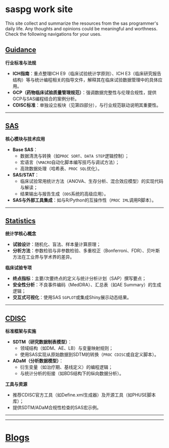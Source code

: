 # saspg work site

This site collect and summarize the resources from the sas programmer's daily life. Any thoughts and opinions could be meaningful and worthness. Check the following navigations for your uses.

## [Guidance](/books/Guidance/ICH/index.html)
**行业标准与法规**  
   - **ICH指南**：重点整理ICH E9（临床试验统计学原则）、ICH E3（临床研究报告结构）等与统计编程相关的指导文件，解释其在临床试验数据管理中的具体应用。  
   - **GCP（药物临床试验质量管理规范）**：强调数据完整性与伦理合规性，提供GCP与SAS编程结合的案例分析。  
   - **CDISC标准**：单独设立板块（见第四部分），与行业规范联动说明其重要性。

-----------
## [SAS](/books/01-sas/10-General-Introduction/index.html)
**核心模块与技术应用**  
   - **Base SAS**：  
     - 数据清洗与转换（如`PROC SORT`、`DATA STEP`逻辑控制）；  
     - 宏语言（`%MACRO`自动化脚本编写技巧与调试方法）；  
     - 高效数据处理（哈希表、`PROC SQL`优化）。  
   - **SAS/STAT**：  
     - 临床试验常用统计方法（ANOVA、生存分析、混合效应模型）的实现代码与解读；  
     - 结果输出与报告生成（`ODS`系统的高级应用）。  
   - **SAS与外部工具集成**：如与R/Python的互操作性（`PROC IML`调用R脚本）。

-----------
## [Statistics](/books/02-statistics/10-Sample-Size/index.html)
**统计学核心概念**  
   - **试验设计**：随机化、盲法、样本量计算原理；  
   - **分析方法**：参数检验与非参数检验、多重校正（Bonferroni、FDR）、贝叶斯方法在工业界与学术界的差异。  

**临床试验专项**  
   - **终点指标**：主要/次要终点的定义与统计分析计划（SAP）撰写要点；  
   - **安全性分析**：不良事件编码（MedDRA）、汇总表（如AE Summary）的生成逻辑；  
   - **交互式可视化**：使用SAS `SGPLOT`或集成Shiny展示动态结果。
-----------
## [CDISC](/books/03-cdisc/10-SDTM/index.html)
**标准框架与实施**  
   - **SDTM（研究数据制表模型）**：  
     - 领域结构（如DM、AE、LB）与变量映射规则；  
     - 使用SAS实现从原始数据到SDTM的转换（`PROC CDISC`或自定义脚本）。  
   - **ADaM（分析数据模型）**：  
     - 衍生变量（如治疗期、基线定义）的编程逻辑；  
     - 与统计分析的衔接（如BDS结构下的纵向数据分析）。  

**工具与资源**  
   - 推荐CDISC官方工具（如Define.xml生成器）及开源工具（如PHUSE脚本库）；  
   - 提供SDTM/ADaM合规性检查的SAS宏示例。

-----------
<!-- # [XML](/books/xml/index.html)

-----------
# [BAT](/books/bat/index.html)

-----------
# [VB](/books/vb/index.html)

-----------
# [Python](/books/python/index.html)

-----------
# [R](/books/r/index.html) -->

-----------
# [Blogs](/blogs/index.html)
